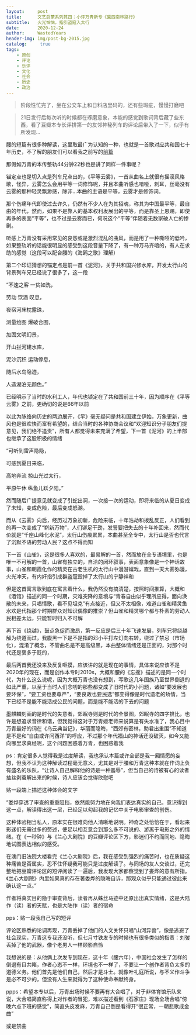 ```yaml
---
layout:     post
title:      文艺启蒙系列其四：小评万青新专《冀西南林路行》
subtitle:   火光忷忷，指引盗寇入太行
date:       2020-12-24
author:     WastedYears
header-img: img/post-bg-2015.jpg
catalog: 	 true
tags:
    - 原创
    - 评论
    - 乐评
    - 文化
    - 社会
    - 历史
    - 政治
---
```


>  阶段性忙完了，坐在公交车上和日料店里码的，还有些瑕疵，慢慢打磨吧

> 21日发行后每次听的时候都在琢磨意象，本能的感觉到歌词背后藏了些东西，看了豆瓣本专长评排第一的友邻神秘列车的评论后带入了一下，似乎有所发现...



腰的短篇有很多种解读，这里取最广为认知的一种，也就是一首歌对应共和国七十年历史，不了解的朋友们可以看我之前写的[前篇](http://bebopy.club/2020/12/02/jiedu-yigeduanpian/)

那假如万青的本传整轨44分钟22秒也是讲了同样一件事呢？

锚定点也是切入点是列车兄点出的，《平等云雾》，一首从曲名上就很有摇滚风格歌，怪异，云雾怎么会用平等一词修饰呢，并且本曲听感也喑哑，刺耳，丝毫没有云雾的那种轻灵飘渺感，除非...本曲的主语是平等，云雾才是修饰词。

那个伤痛年代即使过去许久，仍然有不少人在为其招魂，称其为中国最平等，最自由的年代，然而，如果不是靠人的基本权利发展出的平等，而是靠圣上恩赐，即使再多的表面“平等”，也不过是云雾而已，何况这个“平等”伴随着无数家破人亡的惨剧。

听感上万青没有采用常见的哀怨或是激烈混乱的曲风，而是用了一种嘶哑的低吟，如果整轨听的话能很明显的感受到这段音量下降了，有一种万马齐喑的，有人在求助的感觉（这段可以配合腰的《海鸥之歌》理解）

第二个印证猜想的锚定点是前一首《泥河》，关于共和国兴修水库，开发太行山的背景列车兄已经说了很多了，这一段

“不速之客 一贫如洗，

劳动 饮酒 叹息，

夜宿河床枕露珠，

测量绘图 爆破合围，

加固文明幻景，

开山拦河建水库，

泥沙沉积 运动停息，

随后水鸟隐迹，

人造湖泊无颜色。”

已经明示了当时的水利工人，年代也锁定在了共和国前三十年，因为顺序在《平等云雾》之前，更确切的说是66年以前

以此为脉络向历史的两边展开，《早》毫无疑问是共和国建立伊始，万象更新，曲风也是很欢快而富有希望的，结合当时的各种协商会议和“欢迎知识分子朋友们提意见，我们绝不追责”，所有人都觉得未来充满了希望，下一首《泥河》的上半部也继承了这股积极的情绪

“可听到雷声隐隐，

可感到夏日来临，

高地奔流 掠山光过太行，

平原午休 纵鱼儿跃夕阳。”



然而随后广提意见就变成了引蛇出洞，一次接一次的运动，即将来临的从夏日变成了未知，变成危险，最后变成怒潮。

而从《云雾》向后，经历过万象初新，危险来临，十年浩劫和拨乱反正，人们看到的再一次变成了“崭新万物”，人们铆足干劲，发誓要把失去的十年补回来，然而代价就是“千座山峰化水泥”，太行山伤痕累累，本曲甚至全专中，太行山是否也代言了沉默不语的劳动人民？这点不得而知

下一首《山雀》，这是很多人喜欢的，最易解的一首，然而放在全专语境里，也是唯一不可解的一首，山雀有独立的，自洽的闭环叙事，表面意象像是一个神话故事，山雀和朝霞化作的精灵在古老生机的太行山中漫游嬉戏，直到一天大雾弥漫，火光冲天，有内奸指引成群盗寇毁掉了太行山的宁静祥和

但是这首寓言歌到底在寓言着什么，我仍然没有搞清楚，按照时间推算，大概和《酒馆》描述的同一个时期，灾难突降的意境与“青春自由似乎理所应得，面向涣散的未来，只唱情歌，看不见坦克”有点接近，但又不太相像，难道山雀和精灵鱼水欢是代指那个时期群众对知识偶像的推崇？但山雀和精灵哪个都与朴素的劳动人民相差太远，只能暂时归入不可解

再下首《绕越》，鼓点急促而激昂，第一反应是后三十年飞速发展，列车兄将绕越解为绕道而过，我腹黑一下是不是指的邓小平打左灯向右转，绕过了禁忌（市场化），混淆了概念，不管曲名是不是高级黑，本曲整体情绪还是正面的，对那个时代还是褒多于贬的，

最后两首我还没来及反复咂摸，应该讲的就是现在的事情，具体来说应该不是2020年的现在，而是创作本专时2010s，大概和腰的《忘摇》描述的是同一个时代，为什么这么说呢，因为大概万青也没有想到，写歌这几年国族乃至世界倒退的如此严重，以至于当时人们念叨的那些都变成了旧时代的小问题，诸如“要发展也要环保”，“要工资也要尊严”，“要良政也要民选”都变得像是时代遗老的矫情，当下已经不是能不能活成公民的问题，而是能不能活的下去的问题

墨麒麟刻画的是时代的失意者，郊眠寺则是时代的全景图，郊眠寺的四字排比，也许是想追求音律和谐，但我觉得这对于万青姬老师来说算是有失水准了，我心目中万青最好的词在《乌云典当记》，华丽而隐晦，“西郊有密林，助君出重围”不知道是不是和“自由或许问西洋”的呼应，不过那个年代福山的神话还没破灭，如今又能向哪里求真经呢，这个问题困惑着万青，也困惑着我

ps：肯定很多人觉得我是过度解读，我也承认本篇或许全部是我一厢情愿的妄想，但我不认为这种解读过程毫无意义，尤其是对于腰和万青这种本就在作词上负有盛名的乐队，“让诗人自己解释他的诗是一种羞辱”，但当自己的诗被有心的读者抽丝剥茧解出来的时候，诗人应该会觉得欣慰吧

贴一段端上描述这种体会的文字

“娄烨穿透了审查的重重阻挡，依然能努力地在向我们表达真实的自己。意识得到这一点，解读得出这一层，已经足以勾起我的记忆中关于电影审查的创伤。

这种体验相当私人，原本实在很难向他人清晰地说明。神奇之处恰恰在于，看起来影迷们无需过多的赘述，便足以相互意会到那么多不可说的、游离于电影之外的情绪。在《一秒钟》与《兰心大剧院》的豆瓣评论区下方，影迷们不约而同地、隐晦地试图表达相似的感受。

在澳门旧法院大楼看完《兰心大剧院》后，我在感受到强烈的痛苦时，也在质疑这种痛苦是否属实，忍不住怀疑我可能只是过度解读了。与同场的友人交谈过，还完整地把豆瓣评论区的短评阅读了一遍后，我发现大家都察觉到了娄烨的意有所指。《兰心大剧院》内里如果真的存在著娄烨的隐晦自诉，那观众似乎只能通过彼此来确认这一点。”

作者将真实目的隐于审查背后，读者再从蛛丝马迹中还原出出真实情绪，这是大陆作（读）者的天赋，也是大陆作（读）者的宿命

pps：贴一段我自己写的短评

评论区熟悉的论调再现，万青丢掉了他们的人文关怀只唱“山河异兽”，像是逃避了社会现实，万青这专我还没听，但七月寸铁发专的时候也有很多类似的指责：刘弢丢掉了他的武器，像个老男人一样顾影自怜

我想说的是：从他俩上次发专到现在，这十年（腰六年），中国社会发生了怎样的倒退有目共睹，作者心态不一样，环境也不一样了，不要让一个创作者背负太多的道德义务。他们首先是他们自己，然后才是斗士。就像叶礼庭所说，与不义作斗争是必不可少的，但没有人生来就得为了这种使命奉献终身。

ppps：希望本专以后，万青出场时候不要再有大合唱了，对于非体育馆乐队来说，大合唱简直称得上对作者的冒犯，难以描述看到《石家庄》现场全场合唱“傍晚六点下班的感觉”，简直头皮发麻，万青自己倒是看得开“很正常，一朝悲歌成金曲”

或是禁曲